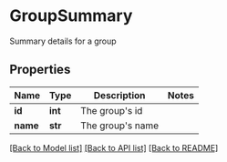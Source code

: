 # GroupSummary

Summary details for a group
## Properties
Name | Type | Description | Notes
------------ | ------------- | ------------- | -------------
**id** | **int** | The group&#39;s id | 
**name** | **str** | The group&#39;s name | 

[[Back to Model list]](../README.md#documentation-for-models) [[Back to API list]](../README.md#documentation-for-api-endpoints) [[Back to README]](../README.md)


